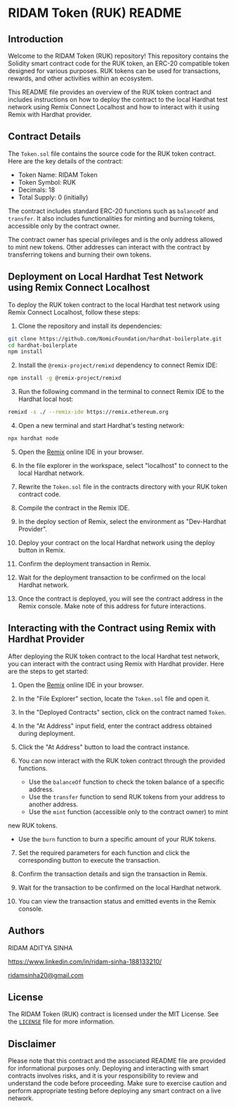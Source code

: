 # RIDAM Token (RUK) README

## Introduction

Welcome to the RIDAM Token (RUK) repository! This repository contains the Solidity smart contract code for the RUK token, an ERC-20 compatible token designed for various purposes. RUK tokens can be used for transactions, rewards, and other activities within an ecosystem.

This README file provides an overview of the RUK token contract and includes instructions on how to deploy the contract to the local Hardhat test network using Remix Connect Localhost and how to interact with it using Remix with Hardhat provider.

## Contract Details

The `Token.sol` file contains the source code for the RUK token contract. Here are the key details of the contract:

- Token Name: RIDAM Token
- Token Symbol: RUK
- Decimals: 18
- Total Supply: 0 (initially)

The contract includes standard ERC-20 functions such as `balanceOf` and `transfer`. It also includes functionalities for minting and burning tokens, accessible only by the contract owner.

The contract owner has special privileges and is the only address allowed to mint new tokens. Other addresses can interact with the contract by transferring tokens and burning their own tokens.

## Deployment on Local Hardhat Test Network using Remix Connect Localhost

To deploy the RUK token contract to the local Hardhat test network using Remix Connect Localhost, follow these steps:

1. Clone the repository and install its dependencies:

```sh
git clone https://github.com/NomicFoundation/hardhat-boilerplate.git
cd hardhat-boilerplate
npm install
```

2. Install the `@remix-project/remixd` dependency to connect Remix IDE:

```sh
npm install -g @remix-project/remixd
```

3. Run the following command in the terminal to connect Remix IDE to the Hardhat local host:

```sh
remixd -s ./ --remix-ide https://remix.ethereum.org
```

4. Open a new terminal and start Hardhat's testing network:

```sh
npx hardhat node
```

5. Open the [Remix](https://remix.ethereum.org/) online IDE in your browser.

6. In the file explorer in the workspace, select "localhost" to connect to the local Hardhat network.

7. Rewrite the `Token.sol` file in the contracts directory with your RUK token contract code.

8. Compile the contract in the Remix IDE.

9. In the deploy section of Remix, select the environment as "Dev-Hardhat Provider".

10. Deploy your contract on the local Hardhat network using the deploy button in Remix.

11. Confirm the deployment transaction in Remix.

12. Wait for the deployment transaction to be confirmed on the local Hardhat network.

13. Once the contract is deployed, you will see the contract address in the Remix console. Make note of this address for future interactions.

## Interacting with the Contract using Remix with Hardhat Provider

After deploying the RUK token contract to the local Hardhat test network, you can interact with the contract using Remix with Hardhat provider. Here are the steps to get started:

1. Open the [Remix](https://remix.ethereum.org/) online IDE in your browser.

2. In the "File Explorer" section, locate the `Token.sol` file and open it.

3. In the "Deployed Contracts" section, click on the contract named `Token`.

4. In the "At Address" input field, enter the contract address obtained during deployment.

5. Click the "At Address" button to load the contract instance.

6. You can now interact with the RUK token contract through the provided functions.

   - Use the `balanceOf` function to check the token balance of a specific address.
   - Use the `transfer` function to send RUK tokens from your address to another address.
   - Use the `mint` function (accessible only to the contract owner) to mint

 new RUK tokens.
   - Use the `burn` function to burn a specific amount of your RUK tokens.

7. Set the required parameters for each function and click the corresponding button to execute the transaction.

8. Confirm the transaction details and sign the transaction in Remix.

9. Wait for the transaction to be confirmed on the local Hardhat network.

10. You can view the transaction status and emitted events in the Remix console.

## Authors

RIDAM ADITYA SINHA

https://www.linkedin.com/in/ridam-sinha-188133210/

ridamsinha20@gmail.com

## License

The RIDAM Token (RUK) contract is licensed under the MIT License. See the [`LICENSE`](LICENSE) file for more information.

## Disclaimer

Please note that this contract and the associated README file are provided for informational purposes only. Deploying and interacting with smart contracts involves risks, and it is your responsibility to review and understand the code before proceeding. Make sure to exercise caution and perform appropriate testing before deploying any smart contract on a live network.
